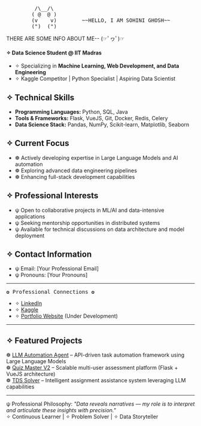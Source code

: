 <pre>         /\__/\ 
        ( @  @ )
        (v    v)        ~~HELLO, I AM SOHINI GHOSH~~
        (")__(")         
</pre>



THERE ARE SOME INFO ABOUT ME-- (☞ﾟヮﾟ)☞

#### ✧ Data Science Student @ **IIT Madras**  
- ✧ Specializing in **Machine Learning, Web Development, and Data Engineering**  
- ✧ Kaggle Competitor | Python Specialist | Aspiring Data Scientist  

## ✧ Technical Skills
- **Programming Languages:** Python, SQL, Java  
- **Tools & Frameworks:** Flask, VueJS, Git, Docker, Redis, Celery  
- **Data Science Stack:** Pandas, NumPy, Scikit-learn, Matplotlib, Seaborn  

## ✧ Current Focus
- ❁ Actively developing expertise in Large Language Models and AI automation  
- ❁ Exploring advanced data engineering pipelines  
- ❁ Enhancing full-stack development capabilities  

## ✧ Professional Interests
- ψ Open to collaborative projects in ML/AI and data-intensive applications  
- ψ Seeking mentorship opportunities in distributed systems  
- ψ Available for technical discussions on data architecture and model deployment  

## ✧ Contact Information
- ψ Email: [Your Professional Email]  
- ψ Pronouns: [Your Pronouns]  

---

<pre>
✿ Professional Connections ✿
</pre>
- ✧ [LinkedIn](https://www.linkedin.com/in/sohini340/)  
- ✧ [Kaggle](https://www.kaggle.com/sohinighosh)  
- ✧ [Portfolio Website](https://sohini340.github.io/) (Under Development)  

---

## ✧ Featured Projects
❁ [LLM Automation Agent](https://github.com/sohini340/llm-automation-agent) – API-driven task automation framework using Large Language Models  
❁ [Quiz Master V2](https://github.com/sohini340/quiz-master-v2) – Scalable multi-user assessment platform (Flask + VueJS architecture)  
❁ [TDS Solver](https://github.com/sohini340/tds-solver) – Intelligent assignment assistance system leveraging LLM capabilities  

---

ψ Professional Philosophy: *"Data reveals narratives — my role is to interpret and articulate these insights with precision."*  
✧ Continuous Learner | ✧ Problem Solver | ✧ Data Storyteller
